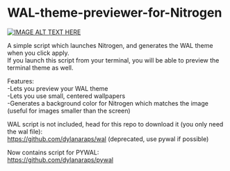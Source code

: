 # WAL-theme-previewer-for-Nitrogen

[![IMAGE ALT TEXT HERE](https://img.youtube.com/vi/A8ZsLljAFqk/0.jpg)](https://www.youtube.com/watch?v=A8ZsLljAFqk)

A simple script which launches Nitrogen, and generates the WAL theme when you click apply.<br />
If you launch this script from your terminal, you will be able to preview the terminal theme as well.

Features: <br />
-Lets you preview your WAL theme<br />
-Lets you use small, centered wallpapers <br />
-Generates a background color for Nitrogen which matches the image (useful for images smaller than the screen) <br />

WAL script is not included, head for this repo to download it (you only need the wal file):<br />
https://github.com/dylanaraps/wal (deprecated, use pywal if possible)

Now contains script for PYWAL:<br />
https://github.com/dylanaraps/pywal
